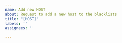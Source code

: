 ```yaml
---
name: Add new HOST
about: Request to add a new host to the blacklists
title: "[HOST]"
labels: ''
assignees: ''

---
```



